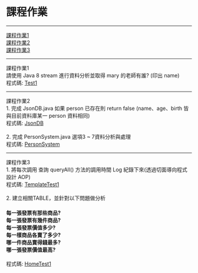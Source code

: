 <h1>課程作業</h1>
<hr>
<a href="#coursework1">課程作業1</a><br>
<a href="#coursework2">課程作業2</a><br>
<a href="#coursework3">課程作業3</a>

<hr>
<a id="coursework1">課程作業1</a><br>
  請使用 Java 8 stream 進行資料分析並取得 mary 的老師有誰? (印出 name)<br>
  程式碼: <a href="src/test/java/com/study/SpringCoreCoursework/coursework1/Test1.java">Test1</a>
  
<hr>
<a id="coursework2">課程作業2</a><br>
  1. 完成 JsonDB.java 如果 person 已存在則 return false (name、age、birth 皆與目前資料庫某一 person 資料相同)<br>
  程式碼: <a href="src/main/java/com/study/SpringCoreCoursework/coursework2/JsonDB.java">JsonDB</a><br><br>
  2. 完成 PersonSystem.java 選項3 ~ 7資料分析與處理<br>
  程式碼: <a href="src/main/java/com/study/SpringCoreCoursework/coursework2/PersonSystem.java">PersonSystem</a><br>
 
<hr>
<a id="coursework3">課程作業3</a><br>
  1. 將每次調用 查詢 queryAll() 方法的調用時間 Log 紀錄下來(透過切面導向程式設計 AOP)<br>
  程式碼: <a href="src/test/java/com/study/SpringCoreCoursework/coursework3/TemplateTest1.java">TemplateTest1</a><br><br>
  2. 建立相關TABLE，並針對以下問題做分析<br>
  <h4>
每一張發票有那些商品?<br>
每一張發票有幾件商品?<br>
每一張發票價值多少?<br>
每一樣商品各賣了多少?<br>
哪一件商品賣得錢最多?<br>
哪一張發票價值最高?<br></h4>
  程式碼: <a href="src/test/java/com/study/SpringCoreCoursework/coursework3/HomeTest1.java">HomeTest1</a><br>
 
